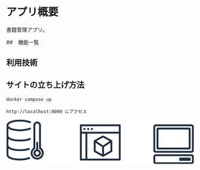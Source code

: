 # アプリ概要

書籍管理アプリ。

##　機能一覧

## 利用技術

## サイトの立ち上げ方法

    docker compose up

    http://localhost:8000 にアクセス

![drawio](./sample.drawio.svg)
